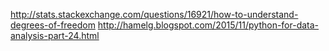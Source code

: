 http://stats.stackexchange.com/questions/16921/how-to-understand-degrees-of-freedom
http://hamelg.blogspot.com/2015/11/python-for-data-analysis-part-24.html
